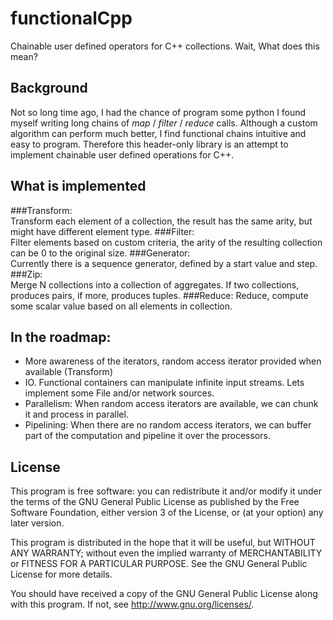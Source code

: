 # functionalCpp

Chainable user defined operators for C++ collections. 
Wait, What does this mean? 

## Background 

Not so long time ago, I had the chance of program some python I found myself writing long chains of _map_ / _filter_  / _reduce_  calls. 
Although a custom algorithm can perform much better, I find functional chains intuitive and easy to program. Therefore this header-only library
is an attempt to implement chainable user defined operations for C++.

## What is implemented 

###Transform:   
Transform each element of a collection, the result has the same arity, but might have different element type.
###Filter:          
Filter elements based on custom criteria, the arity of the resulting collection can be 0 to the original size.
###Generator:          
Currently there is a sequence generator, defined by a start value and step.
###Zip:          
Merge N collections into a collection of aggregates. If two collections, produces pairs, if more, produces tuples.
###Reduce: 
Reduce, compute some scalar value based on all elements in collection.

## In the roadmap:

  + More awareness of the iterators, random access iterator provided when available (Transform)
  + IO. Functional containers can manipulate infinite input streams. Lets implement some File and/or network sources.
  + Parallelism: When random access iterators are available, we can chunk it and process in parallel.
  + Pipelining: When there are no random access iterators, we can buffer part of the computation and pipeline it over the processors.


## License

This program is free software: you can redistribute it and/or modify
it under the terms of the GNU General Public License as published by
the Free Software Foundation, either version 3 of the License, or
(at your option) any later version.

This program is distributed in the hope that it will be useful,
but WITHOUT ANY WARRANTY; without even the implied warranty of
MERCHANTABILITY or FITNESS FOR A PARTICULAR PURPOSE.  See the
GNU General Public License for more details.

You should have received a copy of the GNU General Public License
along with this program.  If not, see <http://www.gnu.org/licenses/>.

